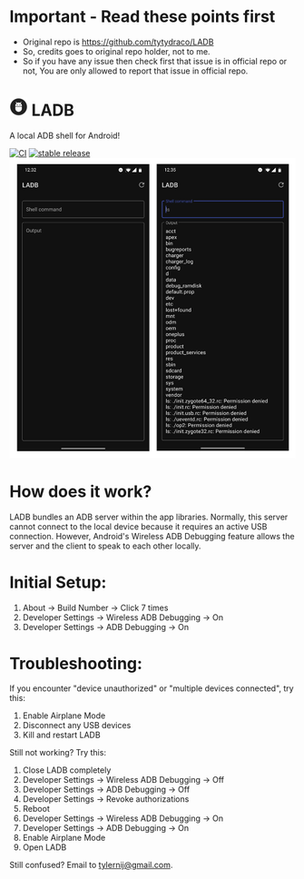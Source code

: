 # Important - Read these points first
- Original repo is https://github.com/tytydraco/LADB
- So, credits goes to original repo holder, not to me.
- So if you have any issue then check first that issue is in official repo or not, You are only allowed to report that issue in official repo.

# ![app icon](./.github/readme-images/app-icon.png) LADB
A local ADB shell for Android!

[![CI](https://github.com/AncientCatz/LADB/actions/workflows/build.yml/badge.svg?branch=main&event=push)](https://github.com/AncientCatz/LADB/actions/workflows/build.yml) [![stable release](https://img.shields.io/github/v/release/AncientCatz/LADB.svg?maxAge=3600&label=Release)](https://github.com/AncientCatz/LADB/releases)
![screenshot of app](./.github/readme-images/preview.png)

# How does it work?
LADB bundles an ADB server within the app libraries. Normally, this server cannot connect to the local device because it requires an active USB connection. However, Android's Wireless ADB Debugging feature allows the server and the client to speak to each other locally.

# Initial Setup:
1. About -> Build Number -> Click 7 times
2. Developer Settings -> Wireless ADB Debugging -> On
3. Developer Settings -> ADB Debugging -> On

# Troubleshooting:
If you encounter "device unauthorized" or "multiple devices connected", try this:
1. Enable Airplane Mode
2. Disconnect any USB devices
3. Kill and restart LADB

Still not working? Try this:
1. Close LADB completely
2. Developer Settings -> Wireless ADB Debugging -> Off
3. Developer Settings -> ADB Debugging -> Off
4. Developer Settings -> Revoke authorizations
5. Reboot
6. Developer Settings -> Wireless ADB Debugging -> On
7. Developer Settings -> ADB Debugging -> On
8. Enable Airplane Mode
9. Open LADB

Still confused? Email to tylernij@gmail.com.
